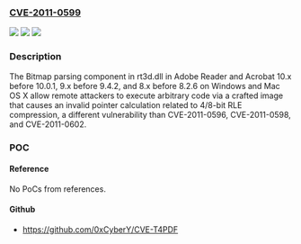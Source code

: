 ### [CVE-2011-0599](https://cve.mitre.org/cgi-bin/cvename.cgi?name=CVE-2011-0599)
![](https://img.shields.io/static/v1?label=Product&message=n%2Fa&color=blue)
![](https://img.shields.io/static/v1?label=Version&message=n%2Fa&color=blue)
![](https://img.shields.io/static/v1?label=Vulnerability&message=n%2Fa&color=brighgreen)

### Description

The Bitmap parsing component in rt3d.dll in Adobe Reader and Acrobat 10.x before 10.0.1, 9.x before 9.4.2, and 8.x before 8.2.6 on Windows and Mac OS X allow remote attackers to execute arbitrary code via a crafted image that causes an invalid pointer calculation related to 4/8-bit RLE compression, a different vulnerability than CVE-2011-0596, CVE-2011-0598, and CVE-2011-0602.

### POC

#### Reference
No PoCs from references.

#### Github
- https://github.com/0xCyberY/CVE-T4PDF

